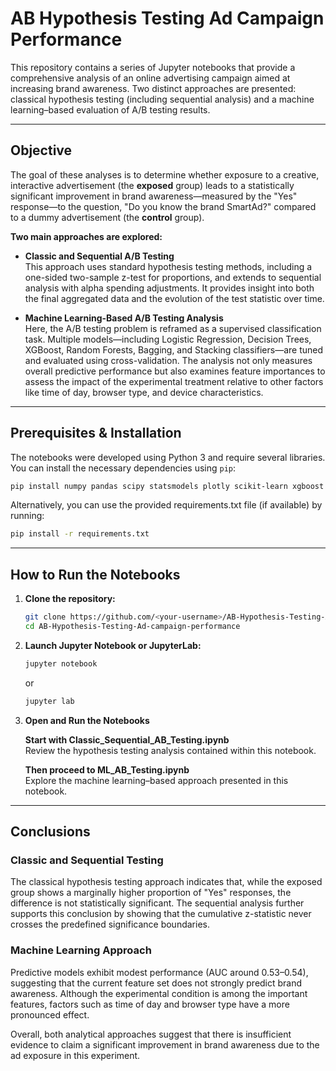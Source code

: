 # AB Hypothesis Testing Ad Campaign Performance

This repository contains a series of Jupyter notebooks that provide a comprehensive analysis of an online advertising campaign aimed at increasing brand awareness. Two distinct approaches are presented: classical hypothesis testing (including sequential analysis) and a machine learning–based evaluation of A/B testing results.

---

## **Objective**

The goal of these analyses is to determine whether exposure to a creative, interactive advertisement (the **exposed** group) leads to a statistically significant improvement in brand awareness—measured by the "Yes" response—to the question, "Do you know the brand SmartAd?" compared to a dummy advertisement (the **control** group).

**Two main approaches are explored:**

- **Classic and Sequential A/B Testing**  
  This approach uses standard hypothesis testing methods, including a one-sided two-sample z-test for proportions, and extends to sequential analysis with alpha spending adjustments. It provides insight into both the final aggregated data and the evolution of the test statistic over time.

- **Machine Learning-Based A/B Testing Analysis**  
  Here, the A/B testing problem is reframed as a supervised classification task. Multiple models—including Logistic Regression, Decision Trees, XGBoost, Random Forests, Bagging, and Stacking classifiers—are tuned and evaluated using cross-validation. The analysis not only measures overall predictive performance but also examines feature importances to assess the impact of the experimental treatment relative to other factors like time of day, browser type, and device characteristics.

---

## Prerequisites & Installation

The notebooks were developed using Python 3 and require several libraries. You can install the necessary dependencies using `pip`:

```bash
pip install numpy pandas scipy statsmodels plotly scikit-learn xgboost matplotlib seaborn
```

Alternatively, you can use the provided requirements.txt file (if available) by running:

```bash
pip install -r requirements.txt
```

---

## How to Run the Notebooks

1. **Clone the repository:**
   ```bash
   git clone https://github.com/<your-username>/AB-Hypothesis-Testing-Ad-campaign-performance.git
   cd AB-Hypothesis-Testing-Ad-campaign-performance
    ```

2. **Launch Jupyter Notebook or JupyterLab:**
    ```bash
   jupyter notebook
    ```
    or
    ```bash
   jupyter lab
    ```

3. **Open and Run the Notebooks**

    **Start with Classic_Sequential_AB_Testing.ipynb**  
    Review the hypothesis testing analysis contained within this notebook.

    **Then proceed to ML_AB_Testing.ipynb**  
    Explore the machine learning–based approach presented in this notebook.

---

## Conclusions

### Classic and Sequential Testing
The classical hypothesis testing approach indicates that, while the exposed group shows a marginally higher proportion of "Yes" responses, the difference is not statistically significant. The sequential analysis further supports this conclusion by showing that the cumulative z-statistic never crosses the predefined significance boundaries.

### Machine Learning Approach
Predictive models exhibit modest performance (AUC around 0.53–0.54), suggesting that the current feature set does not strongly predict brand awareness. Although the experimental condition is among the important features, factors such as time of day and browser type have a more pronounced effect.

Overall, both analytical approaches suggest that there is insufficient evidence to claim a significant improvement in brand awareness due to the ad exposure in this experiment.

